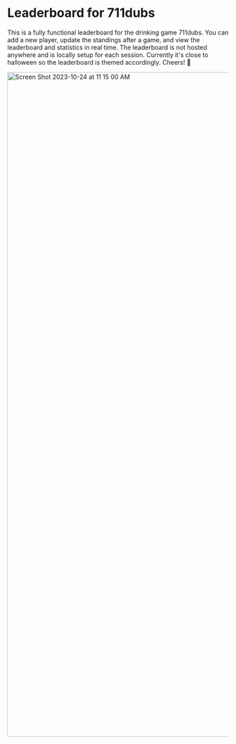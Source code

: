 # Leaderboard for 711dubs

This is a fully functional leaderboard for the drinking game 711dubs. You can add a new player, update the standings after a game, and view the leaderboard and statistics in real time. The leaderboard is not hosted anywhere and is locally setup for each session. Currently it's close to halloween so the leaderboard is themed accordingly. Cheers! 🍾


<img width="1512" alt="Screen Shot 2023-10-24 at 11 15 00 AM" src="https://github.com/paul-bokelman/711dubs/assets/72945168/2a2eb0f4-b944-41fa-89a4-4cd8b4c4630b">
